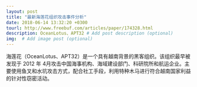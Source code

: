 ```yaml
---
layout: post
title: "最新海莲花组织攻击事件分析"
date: 2018-06-14 13:32:20 +0300
tourl: http://www.freebuf.com/articles/paper/174328.html
description: OceanLotus、APT32 # Add post description (optional)
img:  # Add image post (optional)
---
```

海莲花（OceanLotus、APT32）是一个具有越南背景的黑客组织。该组织最早被发现于 2012 年 4月攻击中国海事机构、海域建设部门、科研院所和航运企业。主要使用鱼叉和水坑攻击方式，配合社工手段，利用特种木马进行符合越南国家利益的针对性窃密活动。

